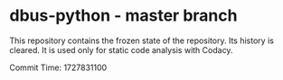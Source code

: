 # dbus-python - master branch

This repository contains the frozen state of the repository.
Its history is cleared. It is used only for static code
analysis with Codacy.

Commit Time: 1727831100
